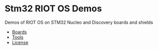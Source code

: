 # Stm32 RIOT OS Demos
Demos of RIOT OS on STM32 Nucleo and Discovery boards and shields


* [Boards](boards.md)
* [Tools](tools.md)
* [License](LICENSE.md)
